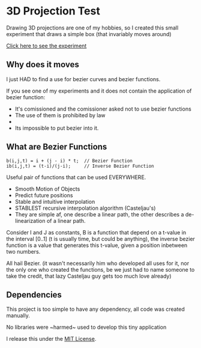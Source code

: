 3D Projection Test
=======================

Drawing 3D projections are one of my hobbies, so I created this small experiment that draws a simple box (that invariably moves around)

[Click here to see the experiment](https://cdn.rawgit.com/GuilhermeRossato/3DProjectionTest/master/index.html)

Why does it moves
-----------------------
I just HAD to find a use for bezier curves and bezier functions. 

If you see one of my experiments and it does not contain the application of bezier function:
 * It's comissioned and the comissioner asked not to use bezier functions
 * The use of them is prohibited by law
 * 
 * Its impossible to put bezier into it.

What are Bezier Functions
-----------------------
    b(i,j,t) = i + (j - i) * t;  // Bezier Function
    ib(i,j,t) = (t-i)/(j-i);     // Inverse Bezier Function

Useful pair of functions that can be used EVERYWHERE.

 * Smooth Motion of Objects
 * Predict future positions
 * Stable and intuitive interpolation
 * STABLEST recursive interpolation algorithm (Casteljau's)
 * They are simple af, one describe a linear path, the other describes a de-linearization of a linear path.

Consider I and J as constants, B is a function that depend on a t-value in the interval [0..1] (t is usually time, but could be anything), the inverse bezier function is a value that generates this t-value, given a position inbetween two numbers.

All hail Bezier. (it wasn't necessarily him who developed all uses for it, nor the only one who created the functions, be we just had to name someone to take the credit, that lazy Casteljau guy gets too much love already)
  
Dependencies
-----------------------
This project is too simple to have any dependency, all code was created manually.

No libraries were ~harmed~ used to develop this tiny application

I release this under the [MIT License](https://github.com/reinteractive-open/default_readme/blob/master/MIT-LICENSE.txt).